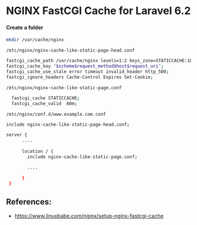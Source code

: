 # NGINX FastCGI Cache for Laravel 6.2

#### Create a folder

```sh
mkdir /var/cache/nginx
```

`/etc/nginx/nginx-cache-like-static-page-head.conf`
```sh
fastcgi_cache_path /var/cache/nginx levels=1:2 keys_zone=STATICCACHE:100m inactive=60m;
fastcgi_cache_key "$scheme$request_method$host$request_uri";
fastcgi_cache_use_stale error timeout invalid_header http_500;
fastcgi_ignore_headers Cache-Control Expires Set-Cookie;

```

`/etc/nginx/nginx-cache-like-static-page.conf`

```sh
  fastcgi_cache STATICCACHE;
  fastcgi_cache_valid  60m;

```

`/etc/nginx/conf.d/www.example.com.conf`

```sh
include nginx-cache-like-static-page-head.conf;

server {
      ....
      
      location / {
        include nginx-cache-like-static-page.conf;

        ....

      }
 }
```

## References:
- https://www.linuxbabe.com/nginx/setup-nginx-fastcgi-cache
